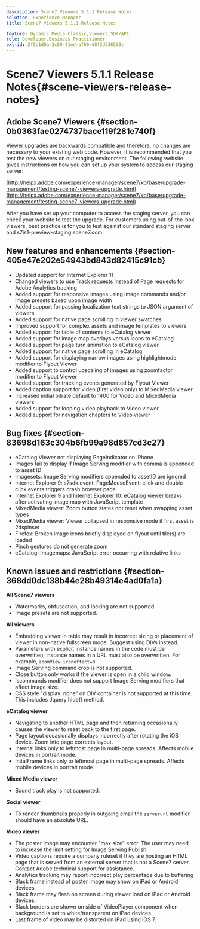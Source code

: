 ```yaml
---
description: Scene7 Viewers 5.1.1 Release Notes
solution: Experience Manager
title: Scene7 Viewers 5.1.1 Release Notes

feature: Dynamic Media Classic,Viewers,SDK/API
role: Developer,Business Practitioner
exl-id: 2f9b1d0a-2c89-41ed-af00-d8f3d636560c
---
```

# Scene7 Viewers 5.1.1 Release Notes{#scene-viewers-release-notes}

## Adobe Scene7 Viewers {#section-0b0363fae0274737bace119f281e740f}

Viewer upgrades are backwards compatible and therefore, no changes are necessary to your existing web code. However, it is recommended that you test the new viewers on our staging environment. The following website gives instructions on how you can set up your system to access our staging server:

[http://helpx.adobe.com/experience-manager/scene7/kb/base/upgrade-management/testing-scene7-viewers-upgrade.html](http://helpx.adobe.com/experience-manager/scene7/kb/base/upgrade-management/testing-scene7-viewers-upgrade.html)

After you have set up your computer to access the staging server, you can check your website to test the upgrade. For customers using out-of-the-box viewers, best practice is for you to test against our standard staging server and s7is1-preview-staging.scene7.com.

## New features and enhancements {#section-405e47e202e54943bd843d82415c91cb}

* Updated support for Internet Explorer 11 
* Changed viewers to use Track requests instead of Page requests for Adobe Analytics tracking 
* Added support for responsive images using image commands and/or image presets based upon image width 
* Added support for passing localization text strings to JSON argument of viewers 
* Added support for native page scrolling in viewer swatches 
* Improved support for complex assets and image templates to viewers 
* Added support for table of contents to eCatalog viewer 
* Added support for image map overlays versus icons to eCatalog 
* Added support for page turn animation to eCatalog viewer 
* Added support for native page scrolling in eCatalog 
* Added support for displaying narrow images using highlightmode modifier to Flyout Viewer 
* Added support to control upscaling of images using zoomfactor modifier to Flyout Viewer 
* Added support for tracking events generated by Flyout Viewer 
* Added caption support for video (first video only) to MixedMedia viewer 
* Increased initial bitrate default to 1400 for Video and MixedMedia viewers 
* Added support for looping video playback to Video viewer 
* Added support for navigation chapters to Video viewer

## Bug fixes {#section-83698d163c304b6fb99a98d857cd3c27}

* eCatalog Viewer not displaying PageIndicator on iPhone 
* Images fail to display if Image Serving modifier with comma is appended to asset ID 
* Imagesets: Image Serving modifiers appended to assetID are ignored 
* Internet Explorer 9: s7sdk.event: PageMouseEvent: click and double-click events triggers crash browser page 
* Internet Explorer 9 and Internet Explorer 10: eCatalog viewer breaks after activating image map with JavaScript template 
* MixedMedia viewer: Zoom button states not reset when swapping asset types 
* MixedMedia viewer: Viewer collapsed in responsive mode if first asset is 2dspinset 
* Firefox: Broken image icons briefly displayed on flyout until tile(s) are loaded 
* Pinch gestures do not generate zoom 
* eCatalog: Imagemaps: JavaScript error occurring with relative links

## Known issues and restrictions {#section-368dd0dc138b44e28b49314e4ad0fa1a}

**All Scene7 viewers**

* Watermarks, obfuscation, and locking are not supported. 
* Image presets are not supported.

**All viewers**

* Embedding viewer in table may result in incorrect sizing or placement of viewer in non-native fullscreen mode. Suggest using DIVs instead. 
* Parameters with explicit instance names in the code must be overwritten; instance names in a URL must also be overwritten. For example, `zoomView.iconeffect=0`. 
* Image Serving command crop is not supported. 
* Close button only works if the viewer is open in a child window. 
* Iscommands modifier does not support Image Serving modifiers that affect image size. 
* CSS style "display: none" on DIV container is not supported at this time. This includes Jquery hide() method.

**eCatalog viewer**

* Navigating to another HTML page and then returning occasionally causes the viewer to reset back to the first page. 
* Page layout occasionally displays incorrectly after rotating the iOS device. Zoom into page corrects layout. 
* Internal links only to leftmost page in multi-page spreads. Affects mobile devices in portrait mode. 
* InitalFrame links only to leftmost page in multi-page spreads. Affects mobile devices in portrait mode.

**Mixed Media viewer**

* Sound track play is not supported.

**Social viewer**

* To render thumbnails properly in outgoing email the `serverurl` modifier should have an absolute URL.

**Video viewer**

* The poster image may encounter "max size" error. The user may need to increase the limit setting for Image Serving Publish. 
* Video captions require a company ruleset if they are hosting an HTML page that is served from an external server that is not a Scene7 server. Contact Adobe technical support for assistance. 
* Analytics tracking may report incorrect play percentage due to buffering 
* Black frame instead of poster image may show on iPad or Android devices. 
* Black frame may flash on screen during viewer load on iPad or Android devices. 
* Black borders are shown on side of VideoPlayer component when background is set to white/transparent on iPad devices. 
* Last frame of video may be distorted on iPad using iOS 7.
